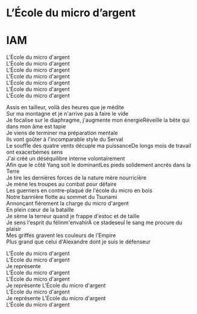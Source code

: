 # L’École du micro d’argent
# IAM


L'École du micro d'argent \
L'École du micro d'argent \
L'École du micro d'argent \
L'École du micro d'argent \
L'École du micro d'argent \
L'École du micro d'argent \
L'École du micro d'argent 

Assis en tailleur, voilà des heures que je médite \
Sur ma montagne et je n'arrive pas à faire le vide \
Je focalise sur le diaphragme, j'augmente mon énergieRéveille la bête qui dans mon âme est tapie \
Je viens de terminer ma préparation mentale \
Ils vont goûter à l'incomparable style du Serval \
Le souffle des quatre vents décuple ma puissanceDe longs mois de travail ont exacerbémes sens \
J'ai créé un déséquilibre interne volontairement \
Afin que le côté Yang soit le dominantLes pieds solidement ancrés dans la Terre\
Je tire les dernières forces de la nature mère nourricière\
Je mène les troupes au combat pour défaire\
Les guerriers en contre-plaqué de l'école du micro en bois\
Notre bannière flotte au sommet du Tsunami\
Annonçant fièrement la charge du micro d'argent\
En plein cœur de la bataille\
Je sème la terreur quand je frappe d'estoc et de taille\
Je sens l'esprit du félinm'envahirÀ ce stadeseul le sang me procure du plaisir\
Mes griffes gravent les couleurs de l'Empire\
Plus grand que celui d'Alexandre dont je suis le défenseur

L'École du micro d'argent \
L'École du micro d'argent \
Je représente \
L'École du micro d'argent \
L'École du micro d'argent \
Je représente
L'École du micro d'argent \
L'École du micro d'argent \
Je représente
L'École du micro d'argent \
L'École du micro d'argent
